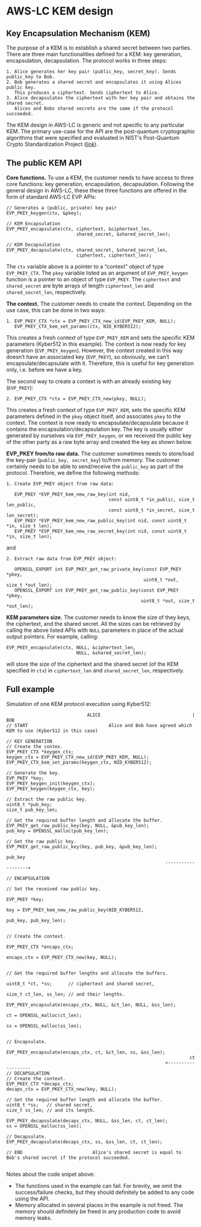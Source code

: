 # AWS-LC KEM design

## Key Encapsulation Mechanism (KEM)

The purpose of a KEM is to establish a shared secret between two parties. There are three main functionalities defined for a KEM: key generation, encapsulation, decapsulation. The protocol works in three steps:

```
1. Alice generates her key pair (public_key, secret_key). Sends public_key to Bob.
2. Bob generates a shared secret and encapsulates it using Alices public key.
   This produces a ciphertext. Sends ciphertext to Alice.
3. Alice decapsulates the ciphertext with her key pair and obtains the shared secret.
   Alices and Bobs shared secrets are the same if the protocol succeeded.
```

The KEM design in AWS-LC is generic and not specific to any particular KEM. The primary use-case for the API are the post-quantum cryptographic algorithms that were specified and evaluated in NIST's Post-Quantum Crypto Standardization Project ([link](https://csrc.nist.gov/Projects/post-quantum-cryptography/post-quantum-cryptography-standardization)).

## The public KEM API

**Core functions.** To use a KEM, the customer needs to have access to three core functions: key generation, encapsulation, decapsulation. Following the general design in AWS-LC, these these three functions are offered in the form of standard AWS-LC EVP APIs:

```
// Generates a (public, private) key pair
EVP_PKEY_keygen(ctx, &pkey);

// KEM Encapsulation
EVP_PKEY_encapsulate(ctx, ciphertext, &ciphertext_len,
                          shared_secret, &shared_secret_len);

// KEM Decapsulation
EVP_PKEY_decapsulate(ctx, shared_secret, &shared_secret_len,
                          ciphertext, ciphertext_len);
```

The `ctx` variable above is a pointer to a “context” object of type `EVP_PKEY_CTX`. The `pkey` variable listed as an argument of `EVP_PKEY_keygen` function is a pointer to an object of type `EVP_PKEY`. The `ciphertext` and `shared_secret` are byte arrays of length `ciphertext_len` and `shared_secret_len`, respectively.

**The context.** The customer needs to create the context. Depending on the use case, this can be done in two ways:

```
1. EVP_PKEY_CTX *ctx = EVP_PKEY_CTX_new_id(EVP_PKEY_KEM, NULL);
   EVP_PKEY_CTX_kem_set_params(ctx, NID_KYBER512);
```

This creates a fresh context of type `EVP_PKEY_KEM` and sets the specific KEM parameters (Kyber512 in this example). The context is now ready for key generation (`EVP_PKEY_keygen`). However, the context created in this way doesn’t have an associated key (`EVP_PKEY`), so obviously, we can’t encapsulate/decapsulate with it. Therefore, this is useful for key generation only, i.e. before we have a key.

The second way to create a context is with an already existing key (`EVP_PKEY`):

```
2. EVP_PKEY_CTX *ctx = EVP_PKEY_CTX_new(pkey, NULL);
```

This creates a fresh context of type `EVP_PKEY_KEM`, sets the specific KEM parameters defined in the `pkey` object itself, and associates `pkey` to the context. The context is now ready to encapsulate/decapsulate because it contains the encapsulation/decapsulation key. The key is usually either generated by ourselves via `EVP_PKEY_keygen`, or we received the public key of the other party as a raw byte array and created the key as shown below.

**EVP_PKEY from/to raw data.** The customer sometimes needs to store/load the key-pair (`public_key, secret_key`) to/from memory. The customer certainly needs to be able to send/receive the `public_key` as part of the protocol. Therefore, we define the following methods:

```
1. Create EVP_PKEY object from raw data:

   EVP_PKEY *EVP_PKEY_kem_new_raw_key(int nid,
                                      const uint8_t *in_public, size_t len_public,
                                      const uint8_t *in_secret, size_t len_secret);                             
   EVP_PKEY *EVP_PKEY_kem_new_raw_public_key(int nid, const uint8_t *in, size_t len);
   EVP_PKEY *EVP_PKEY_kem_new_raw_secret_key(int nid, const uint8_t *in, size_t len);
```

and

```
2. Extract raw data from EVP_PKEY object:

   OPENSSL_EXPORT int EVP_PKEY_get_raw_private_key(const EVP_PKEY *pkey,
                                                   uint8_t *out, size_t *out_len);
   OPENSSL_EXPORT int EVP_PKEY_get_raw_public_key(const EVP_PKEY *pkey,
                                                  uint8_t *out, size_t *out_len);
```

**KEM parameters size.** The customer needs to know the size of they keys, the ciphertext, and the shared secret. All the sizes can be retrieved by calling the above listed APIs with `NULL` parameters in place of the actual output pointers. For example, calling:

```
EVP_PKEY_encapsulate(ctx, NULL, &ciphertext_len,
                          NULL, &shared_secret_len);
```

will store the size of the ciphertext and the shared secret (of the KEM specified in `ctx`) in `ciphertext_len` and `shared_secret_len`, respectively.

## Full example

Simulation of one KEM protocol execution using Kyber512:

```
                              ALICE                                  |                                      BOB
// START                              Alice and Bob have agreed which KEM to use (Kyber512 in this case)

// KEY GENERATION
// Create the contex.
EVP_PKEY_CTX *keygen_ctx;
keygen_ctx = EVP_PKEY_CTX_new_id(EVP_PKEY_KEM, NULL);
EVP_PKEY_CTX_kem_set_params(keygen_ctx, NID_KYBER512);

// Generate the key.
EVP_PKEY *key;
EVP_PKEY_keygen_init(keygen_ctx);
EVP_PKEY_keygen(keygen_ctx, key);

// Extract the raw public key.
uint8_t *pub_key;
size_t pub_key_len;

// Get the required buffer length and allocate the buffer.
EVP_PKEY_get_raw_public_key(key, NULL, &pub_key_len);
pub_key = OPENSSL_malloc(pub_key_len);

// Get the raw public key.
EVP_PKEY_get_raw_public_key(key, pub_key, &pub_key_len);
                                                                 pub_key
                                                           ------------------->       
                                                                                  // ENCAPSULATION
                                                                                  // Set the received raw public key.
                                                                                  EVP_PKEY *key;
                                                                                  key = EVP_PKEY_kem_new_raw_public_key(NID_KYBER512,
                                                                                                                        pub_key, pub_key_len);

                                                                                  // Create the context.
                                                                                  EVP_PKEY_CTX *encaps_ctx;
                                                                                  encaps_ctx = EVP_PKEY_CTX_new(key, NULL);

                                                                                  // Get the required buffer lengths and allocate the buffers.
                                                                                  uint8_t *ct, *ss;      // ciphertext and shared secret,
                                                                                  size_t ct_len, ss_len; // and their lengths.
                                                                                  EVP_PKEY_encapsulate(encaps_ctx, NULL, &ct_len, NULL, &ss_len);
                                                                                  ct = OPENSSL_malloc(ct_len);
                                                                                  ss = OPENSSL_malloc(ss_len);

                                                                                  // Encapsulate.
                                                                                  EVP_PKEY_encapsulate(encaps_ctx, ct, &ct_len, ss, &ss_len);
                                                                    ct                
                                                           <-------------------
// DECAPSULATION
// Create the context.
EVP_PKEY_CTX *decaps_ctx;
decaps_ctx = EVP_PKEY_CTX_new(key, NULL);

// Get the required buffer length and allocate the buffer.
uint8_t *ss;   // shared secret,
size_t ss_len; // and its length.

EVP_PKEY_decapsulate(decaps_ctx, NULL, &ss_len, ct, ct_len);
ss = OPENSSL_malloc(ss_len);

// Decapsulate.
EVP_PKEY_decapsulate(decaps_ctx, ss, &ss_len, ct, ct_len);

// END                          Alice's shared secret is equal to Bob's shared secret if the protocol succeeded.


```
Notes about the code snipet above:
* The functions used in the example can fail. For brevity, we omit the success/failure checks, but they should definitely be added to any code using the API.
* Memory allocated in several places in the example is not freed. The memory should definitely be freed in any production code to avoid memory leaks.


